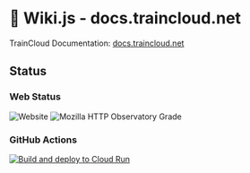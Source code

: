 # 🚆 Wiki.js - docs.traincloud.net

TrainCloud Documentation: [docs.traincloud.net](https://docs.traincloud.net)


## Status

### Web Status

![Website](https://img.shields.io/website?url=https%3A%2F%2Fdocs.traincloud.net%2F&link=https%3A%2F%2Fdocs.traincloud.net%2F)
![Mozilla HTTP Observatory Grade](https://img.shields.io/mozilla-observatory/grade-score/docs.traincloud.net?link=https%3A%2F%2Fobservatory.mozilla.org%2Fanalyze%2Fdocs.traincloud.net)

### GitHub Actions
[![Build and deploy to Cloud Run](https://github.com/traincloud-net/Wiki.js/actions/workflows/google-cloudrun-docker.yml/badge.svg)](https://github.com/traincloud-net/Wiki.js/actions/workflows/google-cloudrun-docker.yml)

